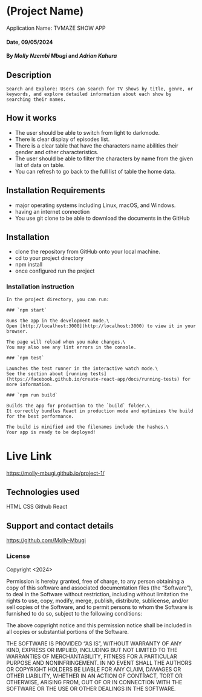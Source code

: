# (Project Name)
Application Name: TVMAZE SHOW APP

#### Date, 09/05/2024

#### By *Molly Nzembi Mbugi* and *Adrian Kahura*


## Description
    Search and Explore: Users can search for TV shows by title, genre, or keywords, and explore detailed information about each show by searching their names.

## How it works
 *  The user should be able to switch from light to darkmode.
 * There is clear display of episodes list.
 * There is a clear table that have the characters name abilities their gender and other characteristics. 
 * The user should be able to filter the characters by name from the given list of data on table.
 * You can refresh to go back to the full list of table the home data.
## Installation Requirements
* major operating systems including Linux, macOS, and Windows. 
* having an internet connection 
 * You use git clone to be able to download the documents in the GitHub

## Installation 
* clone the repository from GitHub onto your local machine.
* cd to your project directory
* npm install
* once configured run the project

### Installation instruction
```
In the project directory, you can run:

### `npm start`

Runs the app in the development mode.\
Open [http://localhost:3000](http://localhost:3000) to view it in your browser.

The page will reload when you make changes.\
You may also see any lint errors in the console.

### `npm test`

Launches the test runner in the interactive watch mode.\
See the section about [running tests](https://facebook.github.io/create-react-app/docs/running-tests) for more information.

### `npm run build`

Builds the app for production to the `build` folder.\
It correctly bundles React in production mode and optimizes the build for the best performance.

The build is minified and the filenames include the hashes.\
Your app is ready to be deployed! 
```

# Live Link
https://molly-mbugi.github.io/project-1/

## Technologies used
HTML
CSS
Github
React

## Support and contact details
https://github.com/Molly-Mbugi

### License
Copyright <2024> <Molly Mbugi>

Permission is hereby granted, free of charge, to any person obtaining a copy of this software and associated documentation files (the “Software”), to deal in the Software without restriction, including without limitation the rights to use, copy, modify, merge, publish, distribute, sublicense, and/or sell copies of the Software, and to permit persons to whom the Software is furnished to do so, subject to the following conditions:

The above copyright notice and this permission notice shall be included in all copies or substantial portions of the Software.

THE SOFTWARE IS PROVIDED “AS IS”, WITHOUT WARRANTY OF ANY KIND, EXPRESS OR IMPLIED, INCLUDING BUT NOT LIMITED TO THE WARRANTIES OF MERCHANTABILITY, FITNESS FOR A PARTICULAR PURPOSE AND NONINFRINGEMENT. IN NO EVENT SHALL THE AUTHORS OR COPYRIGHT HOLDERS BE LIABLE FOR ANY CLAIM, DAMAGES OR OTHER LIABILITY, WHETHER IN AN ACTION OF CONTRACT, TORT OR OTHERWISE, ARISING FROM, OUT OF OR IN CONNECTION WITH THE SOFTWARE OR THE USE OR OTHER DEALINGS IN THE SOFTWARE.